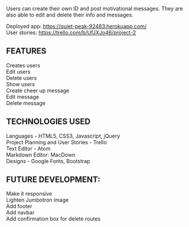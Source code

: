 Users can create their own ID and post motivational messages. They are also able to edit and delete their info and messages. 

Deployed app: https://quiet-peak-92483.herokuapp.com/<br>
User stories: https://trello.com/b/UfJXJo46/project-2

## FEATURES
Creates users<br>
Edit users<br>
Delete users<br>
Show users<br>
Create cheer up message<br>
Edit message<br>
Delete message

## TECHNOLOGIES USED
Languages - HTML5, CSS3, Javascript, jQuery<br>
Project Planning and User Stories - Trello<br>
Text Editor - Atom<br>
Markdown Editor: MacDown<br>
Designs - Google Fonts, Bootstrap

## FUTURE DEVELOPMENT:
Make it responsive<br>
Lighten Jumbotron image<br>
Add footer<br>
Add navbar<br>
Add confirmation box for delete routes
